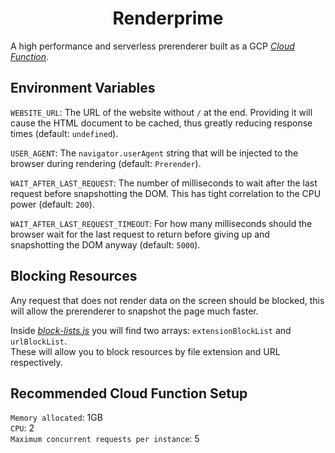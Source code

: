<h1 align="center">Renderprime</h1>

A high performance and serverless prerenderer built as a GCP _[Cloud Function](https://cloud.google.com/functions)_.

## Environment Variables

`WEBSITE_URL`: The URL of the website without `/` at the end. Providing it will cause the HTML document to be cached, thus greatly reducing response times (default: `undefined`).

`USER_AGENT`: The `navigator.userAgent` string that will be injected to the browser during rendering (default: `Prerender`).

`WAIT_AFTER_LAST_REQUEST`: The number of milliseconds to wait after the last request before snapshotting the DOM. This has tight correlation to the CPU power (default: `200`).

`WAIT_AFTER_LAST_REQUEST_TIMEOUT`: For how many milliseconds should the browser wait for the last request to return before giving up and snapshotting the DOM anyway (default: `5000`).

## Blocking Resources

Any request that does not render data on the screen should be blocked, this will allow the prerenderer to snapshot the page much faster.

Inside _[block-lists.js](src/block-lists.js)_ you will find two arrays: `extensionBlockList` and `urlBlockList`.
<br>
These will allow you to block resources by file extension and URL respectively.

## Recommended Cloud Function Setup

`Memory allocated`: 1GB
<br>
`CPU`: 2
<br>
`Maximum concurrent requests per instance`: 5
